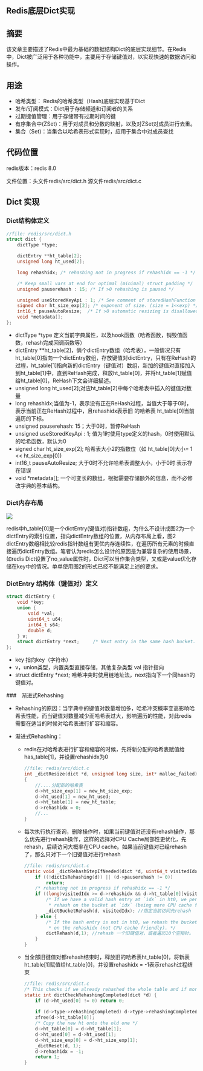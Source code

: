 ## Redis底层Dict实现

## 摘要

该文章主要描述了Redis中最为基础的数据结构Dict的底层实现细节。在Redis中，Dict被广泛用于各种功能中，主要用于存储键值对，以实现快速的数据访问和操作。

## 用途

+ 哈希类型： Redis的哈希类型（Hash)底层实现基于Dict
+ 发布/订阅模式：Dict用于存储频道和订阅者的关系
+ 过期键值管理：用于存储带有过期时间的键
+ 有序集合中(ZSet)：用于对成员和分数的映射，以及对ZSet对成员进行去重。
+ 集合（Set)：当集合以哈希表形式实现时，应用于集合中对成员查找

## 代码位置

redis版本：redis 8.0

文件位置：头文件redis/src/dict.h 源文件redis/src/dict.c

## Dict 实现

### Dict结构体定义

```c
//file: redis/src/dict.h
struct dict {
    dictType *type;

    dictEntry **ht_table[2];
    unsigned long ht_used[2];

    long rehashidx; /* rehashing not in progress if rehashidx == -1 */

    /* Keep small vars at end for optimal (minimal) struct padding */
    unsigned pauserehash : 15; /* If >0 rehashing is paused */

    unsigned useStoredKeyApi : 1; /* See comment of storedHashFunction above */
    signed char ht_size_exp[2]; /* exponent of size. (size = 1<<exp) */
    int16_t pauseAutoResize;  /* If >0 automatic resizing is disallowed (<0 indicates coding error) */
    void *metadata[];
};
```

+ dictType *type 定义当前字典属性，以及hook函数（哈希函数，销毁值函数，rehash完成回调函数等）
+ dictEntry **ht_table[2]，俩个dictEntry数组（哈希表），一般情况只有ht_table[0]指向一个dictEntry数组，存放键值对dictEntry，只有在ReHash的过程，ht_table[1]指向新的dictEntry（键值对）数组，新加的键值对直接加入到ht_table[1]中，直到ReHash完成，释放ht_table[0]，并将ht_table[1]赋值给ht_table[0]，ReHash下文会详细描述。
+ unsigned long ht_used[2];对应ht_table[2]中每个哈希表中插入的键值对数量
+ long rehashidx;当值为-1，表示没有正在ReHash过程，当值大于等于0时，表示当前正在ReHash过程中，且rehashidx表示旧 的哈希表 ht_table[0]当前遍历的下标。
+ unsigned pauserehash: 15；大于0时，暂停ReHash
+ unsigned useStoredKeyApi : 1;  值为1时使用type定义的hash，0时使用默认的哈希函数，默认为0
+ signed char ht_size_exp[2]; 哈希表大小2的指数位（如 ht_table[0]大小= 1  << ht_size_exp[0])
+ int16_t pauseAutoResize; 大于0时不允许哈希表调整大小，小于0时 表示存在错误
+ void *metadata[]; 一个可变长的数组，根据需要存储额外的信息，而不必修改字典的基本结构。

### Dict内存布局

<img src="F:\博客文章\redis_dict内存布局.drawio.svg">

redis中h_table[0]是一个dictEntry(键值对)指针数组，为什么不设计成图2为一个dictEntry的索引位置，指向dictEntry数组的位置，从内存布局上看，图2 dictEntry数组相比较redis指针数组有更优内存连续性，在遍历所有元素的时候直接遍历dictEntry数组。笔者认为redis怎么设计的原因是为兼容复杂的使用场景，如redis Dict设置了no_value属性时，Dict可以当作集合类型，又或是value优化存储在key中的情况。单单使用图2的形式已经不能满足上述的要求。

### DictEntry 结构体（键值对）定义

```c
struct dictEntry {
    void *key;
    union {
        void *val;
        uint64_t u64;
        int64_t s64;
        double d;
    } v;
    struct dictEntry *next;     /* Next entry in the same hash bucket. */
};
```

+ key 指向key（字符串）
+ v，union类型，内置类型直接存储，其他复杂类型 val 指针指向
+ struct dictEntry *next; 哈希冲突时使用链地址法，next指向下一个同hash的键值对。

###　渐进式Rehashing

+ Rehashing的原因：当字典中的键值对数量增加多，哈希冲突概率变高影响哈希表性能，而当键值对数量减少而哈希表过大，影响遍历的性能，对此redis需要在适当的时候对哈希表进行扩容和缩容。

+ 渐进式Rehashing：

  + redis在对哈希表进行扩容和缩容的时候，先将新分配的哈希表赋值给has_table[1]，并设置rehashidx为0

    ```c
    //file: redis/src/dict.c
    int _dictResize(dict *d, unsigned long size, int* malloc_failed)
    {
        //....分配新的哈希表
        d->ht_size_exp[1] = new_ht_size_exp;
        d->ht_used[1] = new_ht_used;
        d->ht_table[1] = new_ht_table;
        d->rehashidx = 0;
        //...
    }
    ```

  + 每次执行执行查询，删除操作时，如果当前键值对还没有rehash操作，那么优先进行rehash操作，这样的选择对CPU Cache局部性更优化，先rehash，后续访问大概率在CPU cache。如果当前键值对已经rehash了，那么只对下一个旧键值对进行rehash

    ```c
    //file: redis/src/dict.c
    static void _dictRehashStepIfNeeded(dict *d, uint64_t visitedIdx) {
        if ((!dictIsRehashing(d)) || (d->pauserehash != 0))
            return;
        /* rehashing not in progress if rehashidx == -1 */
        if ((long)visitedIdx >= d->rehashidx && d->ht_table[0][visitedIdx]) {
            /* If we have a valid hash entry at `idx` in ht0, we perform
             * rehash on the bucket at `idx` (being more CPU cache friendly) */
            _dictBucketRehash(d, visitedIdx); //指定当前访问先rehash
        } else {
            /* If the hash entry is not in ht0, we rehash the buckets based
             * on the rehashidx (not CPU cache friendly). */
            dictRehash(d,1); //rehash 一个旧键值对，或者遍历10个空指针。
        }
    }
    ```

  + 当全部旧键值对都rehash结束时，释放旧的哈希表ht_table[0]，将新表ht_table[1]赋值给ht_table[0]，并设置rehashidx = -1表示rehash过程结束

    ```C
    //file: redis/src/dict.c
    /* This checks if we already rehashed the whole table and if more rehashing is required */
    static int dictCheckRehashingCompleted(dict *d) {
        if (d->ht_used[0] != 0) return 0;
        
        if (d->type->rehashingCompleted) d->type->rehashingCompleted(d);
        zfree(d->ht_table[0]);
        /* Copy the new ht onto the old one */
        d->ht_table[0] = d->ht_table[1];
        d->ht_used[0] = d->ht_used[1];
        d->ht_size_exp[0] = d->ht_size_exp[1];
        _dictReset(d, 1);
        d->rehashidx = -1;
        return 1;
    }
    ```

    

